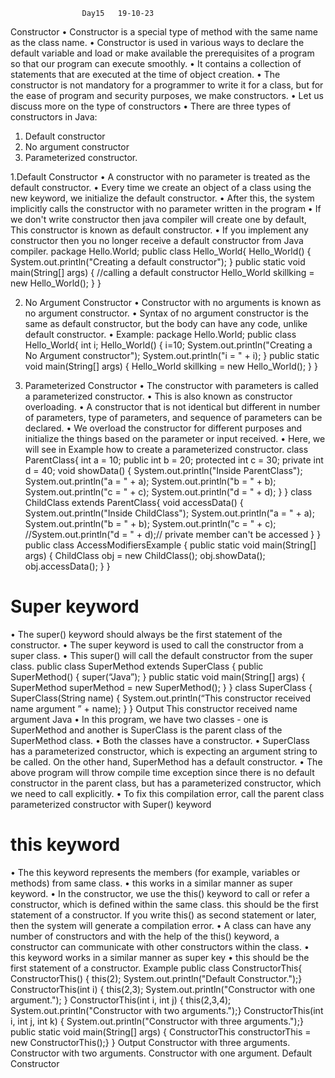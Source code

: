 
					Day15   19-10-23
Constructor
• Constructor is a special type of method with the same name as the class name.
• Constructor is used in various ways to declare the default variable and load or make available the 
prerequisites of a program so that our program can execute smoothly.
• It contains a collection of statements that are executed at the time of object creation.
• The constructor is not mandatory for a programmer to write it for a class, but for the ease of program and 
security purposes, we make constructors.
• Let us discuss more on the type of constructors
• There are three types of constructors in Java:
1. Default constructor
2. No argument constructor
3. Parameterized constructor.


1.Default Constructor
• A constructor with no parameter is treated as the default constructor.
• Every time we create an object of a class using the new keyword, we initialize the default constructor.
• After this, the system implicitly calls the constructor with no parameter written in the program
• If we don't write constructor then java compiler will create one by default, This constructor is known as 
default constructor.
• If you implement any constructor then you no longer receive a default constructor from Java compiler.
package Hello.World;
public class Hello_World{ 
Hello_World()
{
System.out.println("Creating a default constructor");
}
public static void main(String[] args) {
//calling a default constructor
Hello_World skillking = new Hello_World();
}
}


2. No Argument Constructor
• Constructor with no arguments is known as no argument constructor.
• Syntax of no argument constructor is the same as default constructor, but the body can have any code, unlike 
default constructor.
• Example:
package Hello.World;
public class Hello_World{ 
int i; 
Hello_World()
{
i=10;
System.out.println("Creating a No Argument constructor"); 
System.out.println("i = " + i);
}
public static void main(String[] args) {
Hello_World skillking = new Hello_World();
}
}


3. Parameterized Constructor
• The constructor with parameters is called a parameterized constructor.
• This is also known as constructor overloading.
• A constructor that is not identical but different in number of parameters, type of parameters, and sequence of 
parameters can be declared.
• We overload the constructor for different purposes and initialize the things based on the parameter or input 
received.
• Here, we will see in Example how to create a parameterized constructor.
class ParentClass{
int a = 10;
public int b = 20; 
protected int c = 30; 
private int d = 40;
void showData() {
System.out.println("Inside ParentClass"); 
System.out.println("a = " + a);
System.out.println("b = " + b); 
System.out.println("c = " + c); 
System.out.println("d = " + d);
}
}
class ChildClass extends ParentClass{
void accessData() {
System.out.println("Inside ChildClass"); 
System.out.println("a = " + a); 
System.out.println("b = " + b); 
System.out.println("c = " + c);
//System.out.println("d = " + d);// private member can't be accessed
}
}
public class AccessModifiersExample {
public static void main(String[] args) { 
ChildClass obj = new ChildClass();
obj.showData();
obj.accessData();
}
}


# Super keyword
• The super() keyword should always be the first statement of the constructor.
• The super keyword is used to call the constructor from a super class.
• This super() will call the default constructor from the super class.
public class SuperMethod extends SuperClass {
public SuperMethod() {
super(“Java”);
}
public static void main(String[] args) {
SuperMethod superMethod = new
SuperMethod();
} }
class SuperClass {
SuperClass(String name) {
System.out.println(“This constructor received name 
argument ” + name);
} }
Output
This constructor received name argument Java
• In this program, we have two classes - one is SuperMethod and another is SuperClass is the parent class of the
SuperMethod class.
• Both the classes have a constructor.
• SuperClass has a parameterized constructor, which is expecting an argument string to be called. On the other 
hand, SuperMethod has a default constructor.
• The above program will throw compile time exception since there is no default constructor in the parent class, 
but has a parameterized constructor, which we need to call explicitly.
• To fix this compilation error, call the parent class parameterized constructor with Super() keyword


# this keyword
• The this keyword represents the members (for example, variables or methods) from same class.
• this works in a similar manner as super keyword.
• In the constructor, we use the this() keyword to call or refer a constructor, which is defined within the same 
class. this should be the first statement of a constructor. If you write this() as second
statement or later, then the system will generate a compilation error.
• A class can have any number of constructors and with the help of the this() keyword, a constructor can 
communicate with other constructors within the class.
• this keyword works in a similar manner as super key
• this should be the first statement of a constructor.
Example
public class ConstructorThis{ 
ConstructorThis()
{ this(2); System.out.println("Default Constructor.");} 
ConstructorThis(int i)
{ this(2,3); System.out.println("Constructor with one argument."); } 
ConstructorThis(int i, int j)
{ this(2,3,4); System.out.println("Constructor with two arguments.");}
ConstructorThis(int i, int j, int k)
{ System.out.println("Constructor with three arguments.");}
public static void main(String[] args) {
ConstructorThis constructorThis = new ConstructorThis();} }
Output
Constructor with three arguments. 
Constructor with two arguments. 
Constructor with one argument. 
Default Constructor